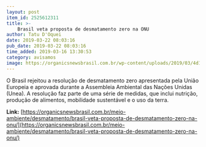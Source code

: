 ```yaml
---
layout: post
item_id: 2525612311
title: >-
    Brasil veta proposta de desmatamento zero na ONU
author: Tatu D'Oquei
date: 2019-03-22 08:03:16
pub_date: 2019-03-22 08:03:16
time_added: 2019-03-16 13:30:53
category: avisamos
image: https://organicsnewsbrasil.com.br/wp-content/uploads/2019/03/4d169ee7d43b2b515f37448790098c36_XL.jpg
---
```


O Brasil rejeitou a resolução de desmatamento zero apresentada pela União Europeia e aprovada durante a Assembleia Ambiental das Nações Unidas (Unea). A resolução faz parte de uma série de medidas, que inclui nutrição, produção de alimentos, mobilidade sustentável e o uso da terra.

**Link:** [https://organicsnewsbrasil.com.br/meio-ambiente/desmatamento/brasil-veta-proposta-de-desmatamento-zero-na-onu/](https://organicsnewsbrasil.com.br/meio-ambiente/desmatamento/brasil-veta-proposta-de-desmatamento-zero-na-onu/)


